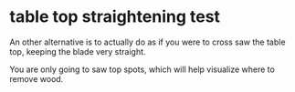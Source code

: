 # table top straightening test #
An other alternative is to actually do as if you were to cross saw the table top,
keeping the blade very straight.

You are only going to saw top spots, which will help visualize where to remove wood.